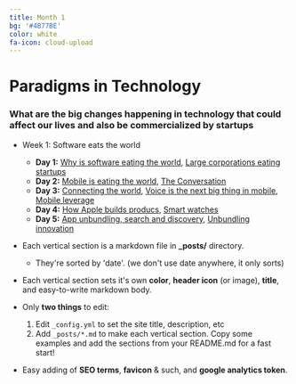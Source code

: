 ```yaml
---
title: Month 1
bg: '#4B77BE'
color: white
fa-icon: cloud-upload
---
```


# Paradigms in Technology

### What are the big changes happening in technology that could affect our lives and also be commercialized by startups

- Week 1: Software eats the world
  * **Day 1:** [Why is software eating the world](http://www.wsj.com/articles/SB10001424053111903480904576512250915629460), [Large corporations eating startups](http://techcrunch.com/2013/12/14/as-software-eats-the-world-non-tech-corporations-are-eating-startups/)
  * **Day 2:** [Mobile is eating the world](http://ben-evans.com/benedictevans/2014/10/28/presentation-mobile-is-eating-the-world), [The Conversation](http://ben-evans.com/benedictevans/2014/7/5/the-conversation)
  * **Day 3:** [Connecting the world](http://ben-evans.com/benedictevans/2014/8/26/connecting-the-world), [Voice is the next big thing in mobile](http://ben-evans.com/benedictevans/2014/10/1/voice-is-the-next-big-thing-in-mobile), [Mobile leverage](http://ben-evans.com/benedictevans/2014/7/21/leverage)
  * **Day 4:** [How Apple builds producs](http://ben-evans.com/benedictevans/2014/10/30/apple-pay-partnerships-and-software-as-disruption), [Smart watches](http://ben-evans.com/benedictevans/2014/9/15/ways-to-think-about-watches)
  * **Day 5:** [App unbundling, search and discovery](http://ben-evans.com/benedictevans/2014/8/1/app-unbundling-search-and-discovery), [Unbundling innovation](http://ben-evans.com/benedictevans/2014/7/10/unbundling-innovation)


- Each vertical section is a markdown file in **_posts/** directory.
  * They're sorted by 'date'. (we don't use date anywhere, it only sorts)

- Each vertical section sets it's own **color**, **header icon** (or image), **title**, and easy-to-write markdown body.
- Only **two things** to edit:
  1. Edit `_config.yml` to set the site title, description, etc
  2. Add `_posts/*.md` to make each vertical section. Copy some examples and add the sections from your README.md for a fast start!
- Easy adding of **SEO terms**, **favicon** & such, and **google analytics token**.

